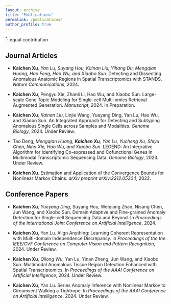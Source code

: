 ```yaml
---
layout: archive
title: "Publications"
permalink: /publications/
author_profile: true
---
```


<!-- {% if site.author.googlescholar %}
  <div class="wordwrap">You can also find my articles on <a href="{{site.author.googlescholar}}">my Google Scholar profile</a>.</div>
{% endif %}

{% include base_path %}

{% for post in site.publications reversed %}
  {% include archive-single.html %}
{% endfor %} -->
<sup>*</sup>: equal contribution


## Journal Articles

* <b>Kaichen Xu<sup>*</sup></b>, Yan Lu, Suyang Hou, Kainan Liu, Yihang Du, Mengqian Huang, Hao Feng, Hao Wu, and Xiaobo Sun<sup>*</sup>. Detecting and Dissecting Anomalous Anatomic Regions in Spatial Transcriptomics with STANDS. <i>Nature Communications</i>, 2024.

* <b>Kaichen Xu</b>, Pengyu Xie, Zhanli Li, Hao Wu, and Xiaobo Sun. Large-scale Gene Topic Modeling for Single-cell Multi-omics Retrieval Augmented Generation. <i>Manuscript</i>, 2024. In Preparation.

* <b>Kaichen Xu<sup>*</sup></b>, Kainan Liu<sup>*</sup>, Linjie Wang, Yueyang Ding, Yan Lu, Hao Wu, and Xiaobo Sun. An Integrated Approach for Detecting and Subtyping Anomalous Single Cells across Samples and Modalities. <i>Genome Biology</i>, 2024. Under Review.

* Tao Deng<sup>*</sup>, Mengqian Huang, <b>Kaichen Xu</b>, Yan Lu, Yucheng Xu, Shiyu Chen, Nina Xie, Hao Wu, and Xiaobo Sun<sup>*</sup>. LEGEND: An Integrative Algorithm for Identifying Co-expressed and Cofunctional Genes in Multimodal Transcriptomic Sequencing Data. <i>Genome Biology</i>, 2023. Under Review.

* <b>Kaichen Xu</b>. Estimation and Application of the Convergence Bounds for Nonlinear Markov Chains. <i>arXiv preprint arXiv:2212.05304</i>, 2022.


## Conference Papers

* <b>Kaichen Xu<sup>*</sup></b>, Yueyang Ding<sup>*</sup>, Suyang Hou, Weiqiang Zhan, Nisang Chen, Jun Wang, and Xiaobo Sun. Domain Adaptive and Fine-grained Anomaly Detection for Single-cell Sequencing Data and Beyond. In <i>Proceedings of the International Joint Conference on Artificial Intelligence</i>, 2024.

* <b>Kaichen Xu</b>, Yan Lu. Align Anything: Learning Coherent Representation with Multi-domain Independence Discrepancy. In <i>Proceedings of the the IEEE/CVF Conference on Computer Vision and Pattern Recognition</i>, 2024.  Under Review.

* <b>Kaichen Xu<sup>*</sup></b>, Qilong Wu<sup>*</sup>, Yan Lu, Yinan Zheng, Jun Wang, and Xiaobo Sun. Multimodal Anomalous Tissue Region Detection Enhanced with Spatial Transcriptomics. In <i>Proceedings of the AAAI Conference on Artificial Intelligence</i>, 2024.  Under Review.

* <b>Kaichen Xu</b>, Yan Lu. Series Anomaly Inference with Nonlinear Markov to Circumvent Walking a Tightrope. In <i>Proceedings of the AAAI Conference on Artificial Intelligence</i>, 2024.  Under Review.